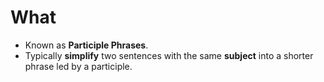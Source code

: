 # What
- Known as **Participle Phrases**.
- Typically **simplify** two sentences with the same **subject** into a shorter phrase led by a participle.